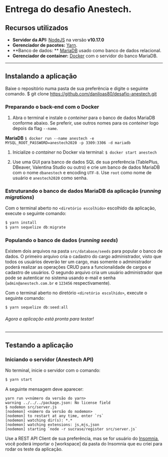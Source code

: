 # Entrega do desafio Anestech.

## **Recursos utilizados**
- **Servidor da API:** [NodeJS](https://nodejs.org/en/ "NodeJS") na versão **v10.17.0**
- **Gerenciador de pacotes:** [Yarn](https://classic.yarnpkg.com/en/ "Yarn").
- **Banco de dados: ** [MariaDB](https://mariadb.org/ "MariaDB") usado como banco de dados relacional.
- **Gerenciador de container:** [Docker](https://www.docker.com/ "Docker") com o servidor do banco MariaDB.

------------

## Instalando a aplicação
Baixe o repositório numa pasta de sua preferência e digite o seguinte comando.
$ git clone https://github.com/daniloas80/desafio-anestech.git

### Preparando o back-end com o Docker
1. Abra o terminal e instale o *conteiner* para o banco de dados MariaDB conforme abaixo. Se preferir, use outros nomes para os *conteiner* logo depois da flag  `--name`.

**MariaDB**
	```
	$ docker run --name anestech -e MYSQL_ROOT_PASSWORD=anestech2020 -p 3309:3306 -d mariadb
	```
  1. Inicialize o *container* no Docker via terminal:
	```
	$ docker start anestech
	```

  1. Use uma GUI para banco de dados SQL de sua preferência (TablePlus, DBeaver, Valentina Studio ou outro) e crie um banco de dados MariaDB com o nome `dbanestech` e encoding `UTF-8`. Use `root` como nome de usuário e `anestech2020` como senha.

### Estruturando o banco de dados MariaDB da aplicação (*running migrations*)
Com o terminal aberto no `<diretório escolhido>` escolhido da aplicação, execute o seguinte comando:
```javascript
$ yarn install
$ yarn sequelize db:migrate
```

### Populando o banco de dados (*running seeds*)
Existem dois arquivos na pasta `src/database/seeds` para popular o banco de dados. O primeiro arquivo cria o cadastro do cargo administrador, visto que todos os usuários deverão ter um cargo, mas somente o administrador poderá realizar as operações CRUD para a funcionalidade de cargos e cadastro de usuários. O segundo arquivo cria um usuário administrador que pode se autenticar no sistema usando e-mail e senha (`admin@anestech.com.br` e `123456` respectivamente).

Com o terminal aberto no diretório `<diretório escolhido>`, execute o seguinte comando:
```javascript
$ yarn sequelize db:seed:all
```

###### Agora a aplicação está pronta para testar!

------------
## Testando a aplicação

### Iniciando o servidor (Anestech API)
No terminal, inicie o servidor com o comando:
```bash
$ yarn start
```
A seguinte mensagem deve aparecer:
```
yarn run v<número da versão do yarn>
warning ../../../package.json: No license field
$ nodemon src/server.js
[nodemon] <número da versão do nodemon>
[nodemon] to restart at any time, enter `rs`
[nodemon] watching dir(s): *.*
[nodemon] watching extensions: js,mjs,json
[nodemon] starting `node -r sucrase/register src/server.js`
```
Use a REST API Client de sua preferência, mas se for usuário do [Insomnia](https://insomnia.rest/ "Insomnia"), você poderá importar o [workspace] da pasta do Insomnia que eu criei para rodar os teste da aplicação.
